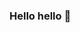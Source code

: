 ### Hello hello 👋

<!--
**RayCzajaJr/RayCzajaJr** is a ✨ _special_ ✨ repository because its `README.md` (this file) appears on your GitHub profile.

Here are some ideas to get you started:
- My name is Ray and I am currently a postdoc at NCEAS (National Center for Ecological Analysis and Synthesis) at UCSB (University of California, Santa Barbara).
- I’m currently working on a variety of projects, under the Gulf Ecosystem Intiative, with a general theme of fisheries ecology in the Gulf of Mexico. Although, a good chunk of my current research, as well as my doctoral research, focuses on larval ecology.
- 📫 How to reach me: rayczajajr@gmail.com or raymondczaja@ucsb.edu
- 😄 Pronouns: he/him
- ⚡ Fun fact: I am a (very) amateur underwater photographer.


![DSC_2242](https://github.com/RayCzajaJr/RayCzajaJr/assets/121678954/f5bfd628-cb30-4ad6-a224-58c74e6496ed)
